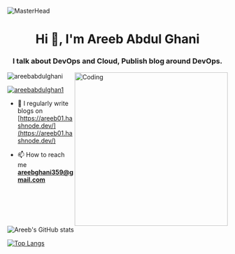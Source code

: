 ![MasterHead](https://media.licdn.com/dms/image/D5616AQGirynax71_rw/profile-displaybackgroundimage-shrink_350_1400/0/1673644679809?e=1678924800&v=beta&t=2smwJZGDiRoZz0LO0-oN1HmEYMMjL2UAN47Mg2t7ykA)
<h1 align="center">Hi 👋, I'm Areeb Abdul Ghani</h1>
<h3 align="center">I talk about DevOps and Cloud, Publish blog around DevOps.</h3>
<img align="right" alt="Coding" width="350" src="https://media3.giphy.com/media/bGgsc5mWoryfgKBx1u/giphy.gif?cid=ecf05e47iz84i1gnirh09r2s89y77t97fjyoqpymhukgi096&rid=giphy.gif&ct=g">
<p align="left"> <img src="https://komarev.com/ghpvc/?username=areebabdulghani&label=Profile%20views&color=0e75b6&style=flat" alt="areebabdulghani" /> </p>

<p align="left"> <a href="https://twitter.com/areebabdulghan1" target="blank"><img src="https://img.shields.io/twitter/follow/areebabdulghan1?logo=twitter&style=for-the-badge" alt="areebabdulghan1" /></a> </p>

- 📝 I regularly write blogs on [https://areeb01.hashnode.dev/](https://areeb01.hashnode.dev/)

- 📫 How to reach me **areebghani359@gmail.com**
  
![Areeb's GitHub stats](https://github-readme-stats.vercel.app/api?username=AreebAbdulGhani&count_private=true&theme=tokyonight&show_icons=true&include_all_commits=true)

[![Top Langs](https://github-readme-stats.vercel.app/api/top-langs/?username=AreebAbdulGhani&layout=compact)](https://github.com/AreebAbdulGhani/github-readme-stats)
